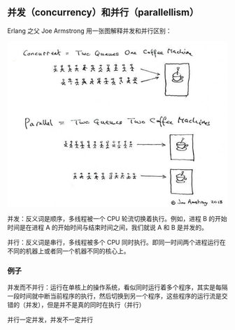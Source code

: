 ## 并发（concurrency）和并行（parallellism）

Erlang 之父 Joe Armstrong 用一张图解释并发和并行区别：

![](../image/Concurrent%20and%20Parallelism.jpg)

并发：反义词是顺序，多线程被一个 CPU 轮流切换着执行。例如，进程 B 的开始时间是在进程 A 的开始时间与结束时间之间，我们就说 A 和 B 是并发的。

并行：反义词是串行，多线程被多个 CPU 同时执行。即同一时间两个进程运行在不同的机器上或者同一个机器不同的核心上。


### 例子

并发而不并行：运行在单核上的操作系统，看似同时运行着多个程序，其实是每隔一段时间就中断当前程序的执行，然后切换到另一个程序，这些程序的运行流是交错的（并发），但是并不是真的同时在执行（并行）

并行一定并发，并发不一定并行
